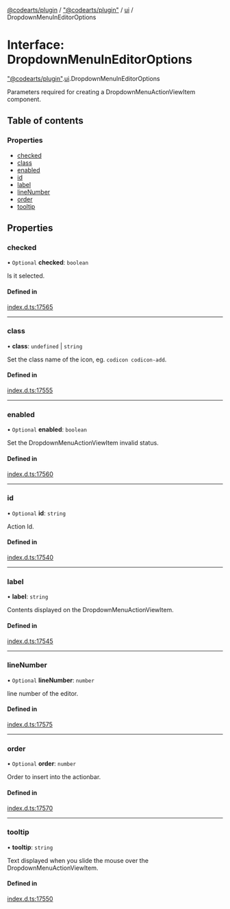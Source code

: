 [@codearts/plugin](../README.md) / ["@codearts/plugin"](../modules/_codearts_plugin_.md) / [ui](../modules/codearts_plugin_.ui.md) / DropdownMenuInEditorOptions

# Interface: DropdownMenuInEditorOptions

["@codearts/plugin"](../modules/_codearts_plugin_.md).[ui](../modules/codearts_plugin_.ui.md).DropdownMenuInEditorOptions

Parameters required for creating a DropdownMenuActionViewItem component.

## Table of contents

### Properties

- [checked](codearts_plugin_.ui.DropdownMenuInEditorOptions.md#checked)
- [class](codearts_plugin_.ui.DropdownMenuInEditorOptions.md#class)
- [enabled](codearts_plugin_.ui.DropdownMenuInEditorOptions.md#enabled)
- [id](codearts_plugin_.ui.DropdownMenuInEditorOptions.md#id)
- [label](codearts_plugin_.ui.DropdownMenuInEditorOptions.md#label)
- [lineNumber](codearts_plugin_.ui.DropdownMenuInEditorOptions.md#linenumber)
- [order](codearts_plugin_.ui.DropdownMenuInEditorOptions.md#order)
- [tooltip](codearts_plugin_.ui.DropdownMenuInEditorOptions.md#tooltip)

## Properties

### checked

• `Optional` **checked**: `boolean`

Is it selected.

#### Defined in

[index.d.ts:17565](https://github.com/huaweicloud/cloudide-plugin-api/blob/03b481c/index.d.ts#L17565)

___

### class

• **class**: `undefined` \| `string`

Set the class name of the icon, eg. `codicon codicon-add`.

#### Defined in

[index.d.ts:17555](https://github.com/huaweicloud/cloudide-plugin-api/blob/03b481c/index.d.ts#L17555)

___

### enabled

• `Optional` **enabled**: `boolean`

Set the DropdownMenuActionViewItem invalid status.

#### Defined in

[index.d.ts:17560](https://github.com/huaweicloud/cloudide-plugin-api/blob/03b481c/index.d.ts#L17560)

___

### id

• `Optional` **id**: `string`

Action Id.

#### Defined in

[index.d.ts:17540](https://github.com/huaweicloud/cloudide-plugin-api/blob/03b481c/index.d.ts#L17540)

___

### label

• **label**: `string`

Contents displayed on the DropdownMenuActionViewItem.

#### Defined in

[index.d.ts:17545](https://github.com/huaweicloud/cloudide-plugin-api/blob/03b481c/index.d.ts#L17545)

___

### lineNumber

• `Optional` **lineNumber**: `number`

line number of the editor.

#### Defined in

[index.d.ts:17575](https://github.com/huaweicloud/cloudide-plugin-api/blob/03b481c/index.d.ts#L17575)

___

### order

• `Optional` **order**: `number`

Order to insert into the actionbar.

#### Defined in

[index.d.ts:17570](https://github.com/huaweicloud/cloudide-plugin-api/blob/03b481c/index.d.ts#L17570)

___

### tooltip

• **tooltip**: `string`

Text displayed when you slide the mouse over the DropdownMenuActionViewItem.

#### Defined in

[index.d.ts:17550](https://github.com/huaweicloud/cloudide-plugin-api/blob/03b481c/index.d.ts#L17550)
